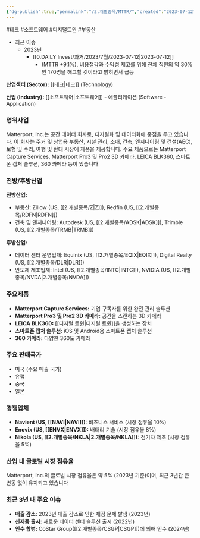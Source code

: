 ```yaml
---
{"dg-publish":true,"permalink":"/2.개별종목/MTTR/","created":"2023-07-12T11:47:30.403+09:00","updated":"2025-07-29T21:37:04.952+09:00"}
---
```


#테크 #소프트웨어 #디지털트윈 #부동산

- 최근 이슈
	- 2023년
		-  [[0.DAILY Invest/과거/2023/7월/2023-07-12\|2023-07-12]]
			-  (MTTR +9.1%), 비용절감과 수익성 제고를 위해 전체 직원의 약 30%인 170명을 해고할 것이라고 밝히면서 급등


**산업섹터 (Sector):** [[테크\|테크]] (Technology)  

**산업 (Industry):** [[소프트웨어\|소프트웨어]] - 애플리케이션 (Software - Application)

### 영위사업

Matterport, Inc.는 공간 데이터 회사로, 디지털화 및 데이터화에 중점을 두고 있습니다. 이 회사는 주거 및 상업용 부동산, 시설 관리, 소매, 건축, 엔지니어링 및 건설(AEC), 보험 및 수리, 여행 및 환대 시장에 제품을 제공합니다. 주요 제품으로는 Matterport Capture Services, Matterport Pro3 및 Pro2 3D 카메라, LEICA BLK360, 스마트폰 캡처 솔루션, 360 카메라 등이 있습니다

### 전방/후방산업

**전방산업:**

- 부동산: Zillow (US, [[2.개별종목/Z\|Z]]), Redfin (US, [[2.개별종목/RDFN\|RDFN]])
- 건축 및 엔지니어링: Autodesk (US, [[2.개별종목/ADSK\|ADSK]]), Trimble (US, [[2.개별종목/TRMB\|TRMB]])

**후방산업:**

- 데이터 센터 운영업체: Equinix (US, [[2.개별종목/EQIX\|EQIX]]), Digital Realty (US, [[2.개별종목/DLR\|DLR]])
- 반도체 제조업체: Intel (US, [[2.개별종목/INTC\|INTC]]), NVIDIA (US, [[2.개별종목/NVDA\|2.개별종목/NVDA]])

### 주요제품

- **Matterport Capture Services:** 기업 구독자를 위한 완전 관리 솔루션
- **Matterport Pro3 및 Pro2 3D 카메라:** 공간을 스캔하는 3D 카메라
- **LEICA BLK360:** [[디지털 트윈\|디지털 트윈]]을 생성하는 장치
- **스마트폰 캡처 솔루션:** iOS 및 Android용 스마트폰 캡처 솔루션
- **360 카메라:** 다양한 360도 카메라

### 주요 판매국가

- 미국 (주요 매출 국가)
- 유럽
- 중국
- 일본

### 경쟁업체

- **Navient (US, [[NAVI\|NAVI]]):** 비즈니스 서비스 (시장 점유율 10%)
- **Enovix (US, [[ENVX\|ENVX]]):** 배터리 기술 (시장 점유율 8%)
- **Nikola (US, [[2.개별종목/NKLA\|2.개별종목/NKLA]]):** 전기차 제조 (시장 점유율 5%)

### 산업 내 글로벌 시장 점유율

Matterport, Inc.의 글로벌 시장 점유율은 약 5% (2023년 기준)이며, 최근 3년간 큰 변동 없이 유지되고 있습니다

### 최근 3년 내 주요 이슈

- **매출 감소:** 2023년 매출 감소로 인한 재정 문제 발생 (2023년)
- **신제품 출시:** 새로운 데이터 센터 솔루션 출시 (2022년)
- **인수 합병:** CoStar Group([[2.개별종목/CSGP\|CSGP]])에 의해 인수 (2024년)